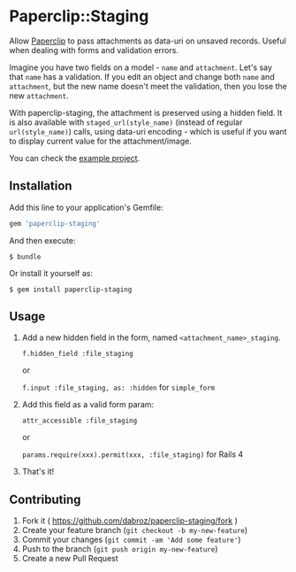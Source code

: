 # Paperclip::Staging

Allow [Paperclip](https://github.com/thoughtbot/paperclip) to pass attachments as data-uri on unsaved records. Useful when dealing with forms and validation errors.

Imagine you have two fields on a model - `name` and `attachment`. Let's say that `name` has a validation. If you edit an object and change both `name` and `attachment`, but the new name doesn't meet the validation, then you lose the new `attachment`.

With paperclip-staging, the attachment is preserved using a hidden field. It is also available with `staged_url(style_name)` (instead of regular `url(style_name)`) calls, using data-uri encoding - which is useful if you want to display current value for the attachment/image.

You can check the [example project](https://github.com/dabroz/paperclip-staging-example).

## Installation

Add this line to your application's Gemfile:

```ruby
gem 'paperclip-staging'
```

And then execute:

    $ bundle

Or install it yourself as:

    $ gem install paperclip-staging

## Usage

1. Add a new hidden field in the form, named `<attachment_name>_staging`.

    `f.hidden_field :file_staging`
    
    or
    
    `f.input :file_staging, as: :hidden` for `simple_form`

2. Add this field as a valid form param:

    `attr_accessible :file_staging`

    or

    `params.require(xxx).permit(xxx, :file_staging)` for Rails 4

3. That's it!

## Contributing

1. Fork it ( https://github.com/dabroz/paperclip-staging/fork )
2. Create your feature branch (`git checkout -b my-new-feature`)
3. Commit your changes (`git commit -am 'Add some feature'`)
4. Push to the branch (`git push origin my-new-feature`)
5. Create a new Pull Request
